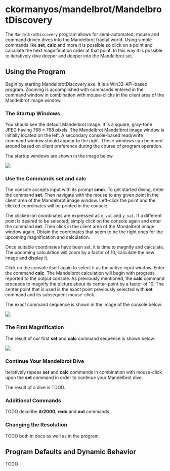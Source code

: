 ckormanyos/mandelbrot/MandelbrotDiscovery
==================

The `MandelbrotDiscovery` program allows for semi-automated, mouse and command driven
dives into the Mandelbrot fractal world. Using simple commands like **set**, **calc**
and more it is possible so click on a point and calculate the next magnification order
at that point. In this way it is possible to iteratively dive deeper and deeper
into the Mandelbrot set.

## Using the Program

Begin by starting MandelbrotDiscovery.exe. It is a Win32-API-based program.
Zooming is accomplished with commands entered in the command window
in combination with mouse-clicks in the client area of the Mandelbrot image window.

### The Startup Windows

You should see the default Mandelbrot image. It is a square, gray-tone JPEG
having $768{\times}768$ pixels. The Mandelbrot Mandelbrot image window is
initially located on the left. A secondary console-based read/write command
window should appear to the right. These windows can be moed around based
on client preference during the course of program operation.

The startup windows are shown in the image below.

![](https://github.com/ckormanyos/mandelbrot/blob/main/images/discovery/mandelbrot_discovery_startup.jpg)

### Use the Commands **set** and **calc**

The console accepts input with its prompt **cmd:**. To get started diving,
enter the command **set**. Then navigate with the mouse to any given point
in the client area of the Mandelbrot image window. Left-click the point
and the clicked coordinates will be printed in the console.

The clicked-on coordinates are expressed as `x_val` and `y_val`. If a different point
is desired to be selected, simply click on the console again and enter the command **set**.
Then click in the client area of the Mandelbrot image window again.
Obtain the coordinates that seem to be the right ones for the upcoming
magnification and calculation.

Once suitable coordinates have been set, it is time to magnify and calculate.
The upcoming calculation will zoom by a factor of $10$, calculate the new image
and display it.

Click on the console itself again to select it as the active input window.
Enter the command **calc**. The Mandelbrot calculation will begin with
progress reported to the output console. As previously mentioned,
the **calc** command proceeds to magnify the picture about its center-point
by a factor of $10$. The center point that is used is the exact point
previously selected with **set** command and its subsequent mouse-click.

The exact command sequence is shown in the image of the console below.

![](https://github.com/ckormanyos/mandelbrot/blob/main/images/discovery/mandelbrot_discovery_set_calc_commands.jpg)

### The First Magnification

The result of our first **set** and **calc** command sequence is shown below.

![](https://github.com/ckormanyos/mandelbrot/blob/main/images/discovery/mandelbrot_discovery_calc_result.jpg)

### Continue Your Mandelbrot Dive

Iteratively repeas **set** and **calc** commands in combination with
mouse-click upon the **set** command in order to continue your Mandelbrot dive.

The result of a dive is TDOD.

### Additional Commands

TODO describe **itr2000**, **redo** and **out** commands.

### Changing the Resolution

TODO both in docs as well as in the program.

## Program Defaults and Dynamic Behavior

TODO
